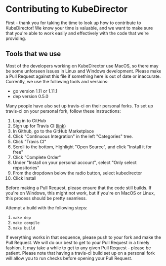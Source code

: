 # Contributing to KubeDirector

First - thank you for taking the time to look up how to contribute to KubeDirector! We know your time is valuable, and we want to make sure that you're able to work easily and effectively with the code that we're providing.

## Tools that we use

Most of the developers working on KubeDirector use MacOS, so there may be some unforseen issues in Linux and Windows development. Please make a Pull Request against this file if something here is out of date or inaccurate. Currently, we use the following tools and versions:

* go version 1.11 or 1.11.1
* dep version 0.5.0

Many people have also set up travis-ci on their personal forks. To set up travis-ci on your personal fork, follow these instructions:

1. Log in to GitHub
1. Sign up for Travis CI ([link](https://travis-ci.com/))
1. In Github, go to the GitHub Marketplace
1. Click "Continuous Integration" in the left "Categories" tree.
1. Click "Travis CI"
1. Scroll to the bottom, Highlight "Open Source", and click "Install it for free"
1. Click "Complete Order"
1. Under "Install on your personal account", select "Only select repositories"
1. From the dropdown below the radio button, select kubedirector
1. Click Install

Before making a Pull Request, please ensure that the code still builds. If you're on Windows, this might not work, but if you're on MacOS or Linux, this process should be pretty seamless.

Attempt a build with the following steps:

1. `make dep`
1. `make compile`
1. `make build`

If everything works in that sequence, please push to your fork and make the Pull Request. We will do our best to get to your Pull Request in a timely fashion. It may take a while to get to any given Pull Request - please be patient. Please note that having a travis-ci build set up on a personal fork will allow you to run checks before opening your Pull Request.